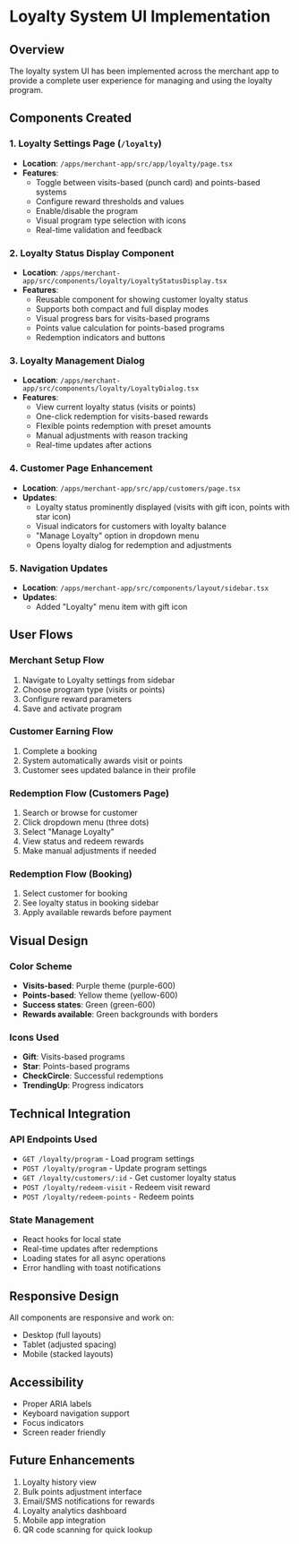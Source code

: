 # Loyalty System UI Implementation

## Overview
The loyalty system UI has been implemented across the merchant app to provide a complete user experience for managing and using the loyalty program.

## Components Created

### 1. Loyalty Settings Page (`/loyalty`)
- **Location**: `/apps/merchant-app/src/app/loyalty/page.tsx`
- **Features**:
  - Toggle between visits-based (punch card) and points-based systems
  - Configure reward thresholds and values
  - Enable/disable the program
  - Visual program type selection with icons
  - Real-time validation and feedback

### 2. Loyalty Status Display Component
- **Location**: `/apps/merchant-app/src/components/loyalty/LoyaltyStatusDisplay.tsx`
- **Features**:
  - Reusable component for showing customer loyalty status
  - Supports both compact and full display modes
  - Visual progress bars for visits-based programs
  - Points value calculation for points-based programs
  - Redemption indicators and buttons

### 3. Loyalty Management Dialog
- **Location**: `/apps/merchant-app/src/components/loyalty/LoyaltyDialog.tsx`
- **Features**:
  - View current loyalty status (visits or points)
  - One-click redemption for visits-based rewards
  - Flexible points redemption with preset amounts
  - Manual adjustments with reason tracking
  - Real-time updates after actions

### 4. Customer Page Enhancement
- **Location**: `/apps/merchant-app/src/app/customers/page.tsx`
- **Updates**:
  - Loyalty status prominently displayed (visits with gift icon, points with star icon)
  - Visual indicators for customers with loyalty balance
  - "Manage Loyalty" option in dropdown menu
  - Opens loyalty dialog for redemption and adjustments

### 5. Navigation Updates
- **Location**: `/apps/merchant-app/src/components/layout/sidebar.tsx`
- **Updates**:
  - Added "Loyalty" menu item with gift icon

## User Flows

### Merchant Setup Flow
1. Navigate to Loyalty settings from sidebar
2. Choose program type (visits or points)
3. Configure reward parameters
4. Save and activate program

### Customer Earning Flow
1. Complete a booking
2. System automatically awards visit or points
3. Customer sees updated balance in their profile

### Redemption Flow (Customers Page)
1. Search or browse for customer
2. Click dropdown menu (three dots)
3. Select "Manage Loyalty"
4. View status and redeem rewards
5. Make manual adjustments if needed

### Redemption Flow (Booking)
1. Select customer for booking
2. See loyalty status in booking sidebar
3. Apply available rewards before payment

## Visual Design

### Color Scheme
- **Visits-based**: Purple theme (purple-600)
- **Points-based**: Yellow theme (yellow-600)
- **Success states**: Green (green-600)
- **Rewards available**: Green backgrounds with borders

### Icons Used
- **Gift**: Visits-based programs
- **Star**: Points-based programs
- **CheckCircle**: Successful redemptions
- **TrendingUp**: Progress indicators

## Technical Integration

### API Endpoints Used
- `GET /loyalty/program` - Load program settings
- `POST /loyalty/program` - Update program settings
- `GET /loyalty/customers/:id` - Get customer loyalty status
- `POST /loyalty/redeem-visit` - Redeem visit reward
- `POST /loyalty/redeem-points` - Redeem points

### State Management
- React hooks for local state
- Real-time updates after redemptions
- Loading states for all async operations
- Error handling with toast notifications

## Responsive Design
All components are responsive and work on:
- Desktop (full layouts)
- Tablet (adjusted spacing)
- Mobile (stacked layouts)

## Accessibility
- Proper ARIA labels
- Keyboard navigation support
- Focus indicators
- Screen reader friendly

## Future Enhancements
1. Loyalty history view
2. Bulk points adjustment interface
3. Email/SMS notifications for rewards
4. Loyalty analytics dashboard
5. Mobile app integration
6. QR code scanning for quick lookup